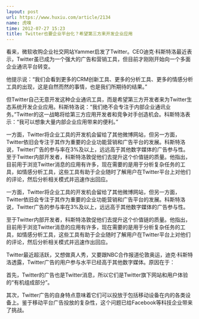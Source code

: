 ```yaml
---
layout: post
url: https://www.huxiu.com/article/2134
name: 虎嗅
time: 2012-07-27 15:23
title: Twitter也要企业平台化？希望第三方来开发企业应用
---
```

看来，微软收购企业社交网站Yammer启发了Twitter。CEO迪克·科斯特洛最近表示，Twitter虽已成为一个强大的广告和营销工具，但目前才刚刚开始向一个多面企业通讯平台转变。

他提示说：“我们会看到更多的CRM创新工具、更多的分析工具、更多的情感分析工具的出现，这是自然而然的事情，也是我们所期待的结果。”

但Twitter自己无意开发这种企业通讯工具，而是希望第三方开发者来为Twitter生态系统开发企业应用。科斯特洛说：“我们绝不会专注于内部企业通讯业务。”Twitter的这一战略将给第三方应用开发者和竞争对手创造机会。科斯特洛表示：“我可以想象大量内部企业应用带来的便利。”

一方面，Twitter将企业工具的开发机会留给了其他微博网站，但另一方面，Twitter依旧会专注于其作为重要的企业功能营销和广告平台的发展。科斯特洛说，Twitter广告的参与率在3%及以上，远远高于其他数字媒体的广告参与性。 至于Twitter内部开发者，科斯特洛敦促他们去提升这个价值链的质量。他指出，目前用于浏览Twitter消息的应用有许多，现在需要的是用于分析复杂任务的工具，如情感分析工具，这些工具有助于企业随时了解用户在Twitter平台上对他们的评论，然后分析相关模式并迅速作出回应。

一方面，Twitter将企业工具的开发机会留给了其他微博网站，但另一方面，Twitter依旧会专注于其作为重要的企业功能营销和广告平台的发展。科斯特洛说，Twitter广告的参与率在3%及以上，远远高于其他数字媒体的广告参与性。

至于Twitter内部开发者，科斯特洛敦促他们去提升这个价值链的质量。他指出，目前用于浏览Twitter消息的应用有许多，现在需要的是用于分析复杂任务的工具，如情感分析工具，这些工具有助于企业随时了解用户在Twitter平台上对他们的评论，然后分析相关模式并迅速作出回应。

Twitter最近超活跃，又想做真人秀，又要跟NBC合作报道伦敦奥运，迪克·科斯特洛透露，Twitter广告的用户参与水平已经高于其他数字媒体。原因在于：

首先，Twitter的广告也是Twitter消息，所以它们是Twitter旗下网站和用户体验的“有机组成部分”。

其次，Twitter广告的自身特点意味着它们可以投放于包括移动设备在内的各类设备上。鉴于移动平台广告投放的复杂性，这个问题已给Facebook等科技企业带来了挑战。

